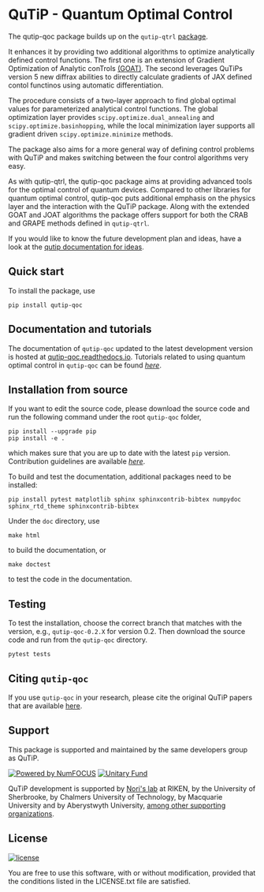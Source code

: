 # QuTiP - Quantum Optimal Control

The qutip-qoc package builds up on the `qutip-qtrl` [package](https://github.com/qutip/qutip-qtrl).

It enhances it by providing two additional algorithms to optimize analytically defined control functions.
The first one is an extension of Gradient Optimization of Analytic conTrols [(GOAT)](https://journals.aps.org/prl/abstract/10.1103/PhysRevLett.120.150401).
The second leverages QuTiPs version 5 new diffrax abilities to directly calculate gradients of JAX defined contol functinos using automatic differentiation.

The procedure consists of a two-layer approach to find global optimal values for parameterized analytical control functions.
The global optimization layer provides `scipy.optimize.dual_annealing` and `scipy.optimize.basinhopping`, while the local minimization layer supports all
gradient driven `scipy.optimize.minimize` methods.

The package also aims for a more general way of defining control problems with QuTiP and makes switching between the four control algorithms very easy.

As with qutip-qtrl, the qutip-qoc package aims at providing advanced tools for the optimal control of quantum devices.
Compared to other libraries for quantum optimal control, qutip-qoc puts additional emphasis on the physics layer and the interaction with the QuTiP package.
Along with the extended GOAT and JOAT algorithms the package offers support for both the CRAB and GRAPE methods defined in `qutip-qtrl`.

If you would like to know the future development plan and ideas, have a look at the [qutip documentation for ideas](https://qutip.org/docs/latest/development/ideas.html).

## Quick start

To install the package, use

```
pip install qutip-qoc
```

## Documentation and tutorials

The documentation of `qutip-qoc` updated to the latest development version is hosted at [qutip-qoc.readthedocs.io](https://qutip-qoc.readthedocs.io/en/latest/).
Tutorials related to using quantum optimal control in `qutip-qoc` can be found [_here_](https://qutip.org/qutip-tutorials/#optimal-control).

## Installation from source

If you want to edit the source code, please download the source code and run the following command under the root `qutip-qoc` folder,

```
pip install --upgrade pip
pip install -e .
```

which makes sure that you are up to date with the latest `pip` version. Contribution guidelines are available [_here_](https://qutip-qoc.readthedocs.io/en/latest/contribution-code.html).

To build and test the documentation, additional packages need to be installed:

```
pip install pytest matplotlib sphinx sphinxcontrib-bibtex numpydoc sphinx_rtd_theme sphinxcontrib-bibtex
```

Under the `doc` directory, use

```
make html
```

to build the documentation, or

```
make doctest
```

to test the code in the documentation.

## Testing

To test the installation, choose the correct branch that matches with the version, e.g., `qutip-qoc-0.2.X` for version 0.2. Then download the source code and run from the `qutip-qoc` directory.

```
pytest tests
```

## Citing `qutip-qoc`

If you use `qutip-qoc` in your research, please cite the original QuTiP papers that are available [here](https://dml.riken.jp/?s=QuTiP).

## Support

This package is supported and maintained by the same developers group as QuTiP.

[![Powered by NumFOCUS](https://img.shields.io/badge/powered%20by-NumFOCUS-orange.svg?style=flat&colorA=E1523D&colorB=007D8A)](https://numfocus.org)
[![Unitary Fund](https://img.shields.io/badge/Supported%20By-UNITARY%20FUND-brightgreen.svg?style=flat)](https://unitary.fund)

QuTiP development is supported by [Nori's lab](http://dml.riken.jp/)
at RIKEN, by the University of Sherbrooke, by Chalmers University of Technology, by Macquarie University and by Aberystwyth University,
[among other supporting organizations](http://qutip.org/#supporting-organizations).

## License

[![license](https://img.shields.io/badge/license-New%20BSD-blue.svg)](http://en.wikipedia.org/wiki/BSD_licenses#3-clause_license_.28.22Revised_BSD_License.22.2C_.22New_BSD_License.22.2C_or_.22Modified_BSD_License.22.29)

You are free to use this software, with or without modification, provided that the conditions listed in the LICENSE.txt file are satisfied.
